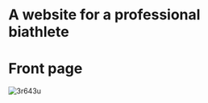 # A website for a professional biathlete

# Front page
![3r643u](https://user-images.githubusercontent.com/20997734/75708620-75061d80-5cc1-11ea-9b89-5a1c49c3f484.gif)
